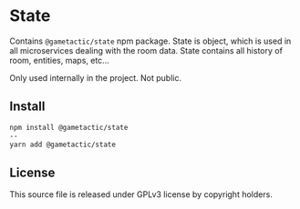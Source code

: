 # State

Contains `@gametactic/state` npm package. State is object, which is used 
in all microservices dealing with the room data. State contains all history
of room, entities, maps, etc...

Only used internally in the project. Not public.

## Install

```bash
npm install @gametactic/state
--
yarn add @gametactic/state
```

## License

This source file is released under GPLv3 license by copyright holders.
